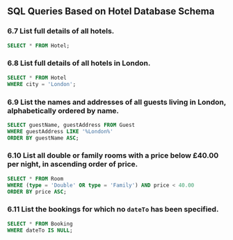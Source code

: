 ## SQL Queries Based on Hotel Database Schema

### 6.7 List full details of all hotels.
```sql
SELECT * FROM Hotel;
```

### 6.8 List full details of all hotels in London.
```sql
SELECT * FROM Hotel
WHERE city = 'London';
```

### 6.9 List the names and addresses of all guests living in London, alphabetically ordered by name.
```sql
SELECT guestName, guestAddress FROM Guest
WHERE guestAddress LIKE '%London%'
ORDER BY guestName ASC;
```

### 6.10 List all double or family rooms with a price below £40.00 per night, in ascending order of price.
```sql
SELECT * FROM Room
WHERE (type = 'Double' OR type = 'Family') AND price < 40.00
ORDER BY price ASC;
```

### 6.11 List the bookings for which no `dateTo` has been specified.
```sql
SELECT * FROM Booking
WHERE dateTo IS NULL;
```
